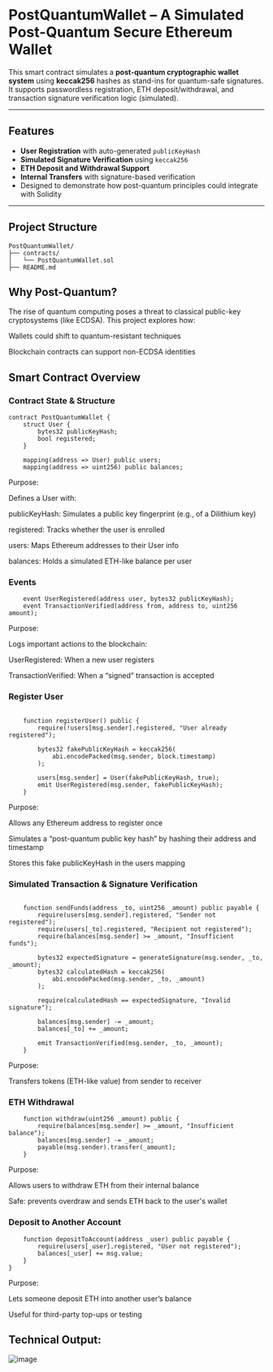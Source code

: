 # PostQuantumWallet – A Simulated Post-Quantum Secure Ethereum Wallet

This smart contract simulates a **post-quantum cryptographic wallet system** using **keccak256** hashes as stand-ins for quantum-safe signatures. It supports passwordless registration, ETH deposit/withdrawal, and transaction signature verification logic (simulated).

---

## Features

-  **User Registration** with auto-generated `publicKeyHash`
-  **Simulated Signature Verification** using `keccak256`
-  **ETH Deposit and Withdrawal Support**
-  **Internal Transfers** with signature-based verification
-  Designed to demonstrate how post-quantum principles could integrate with Solidity

---

## Project Structure
```
PostQuantumWallet/
├── contracts/
│   └── PostQuantumWallet.sol
├── README.md
```

## Why Post-Quantum?
The rise of quantum computing poses a threat to classical public-key cryptosystems (like ECDSA). This project explores how:

Wallets could shift to quantum-resistant techniques

Blockchain contracts can support non-ECDSA identities

##  Smart Contract Overview

### Contract State & Structure
```Solidity
contract PostQuantumWallet {
    struct User {
        bytes32 publicKeyHash;
        bool registered;
    }

    mapping(address => User) public users;
    mapping(address => uint256) public balances;
```
Purpose:

Defines a User with:

publicKeyHash: Simulates a public key fingerprint (e.g., of a Dilithium key)

registered: Tracks whether the user is enrolled

users: Maps Ethereum addresses to their User info

balances: Holds a simulated ETH-like balance per user

###  Events
```Solidity
    event UserRegistered(address user, bytes32 publicKeyHash);
    event TransactionVerified(address from, address to, uint256 amount);
```
Purpose:

Logs important actions to the blockchain:

UserRegistered: When a new user registers

TransactionVerified: When a “signed” transaction is accepted

### Register User
```solidity

    function registerUser() public {
        require(!users[msg.sender].registered, "User already registered");

        bytes32 fakePublicKeyHash = keccak256(
            abi.encodePacked(msg.sender, block.timestamp)
        );

        users[msg.sender] = User(fakePublicKeyHash, true);
        emit UserRegistered(msg.sender, fakePublicKeyHash);
    }
```
Purpose:

Allows any Ethereum address to register once

Simulates a “post-quantum public key hash” by hashing their address and timestamp

Stores this fake publicKeyHash in the users mapping

### Simulated Transaction & Signature Verification
```solidity

    function sendFunds(address _to, uint256 _amount) public payable {
        require(users[msg.sender].registered, "Sender not registered");
        require(users[_to].registered, "Recipient not registered");
        require(balances[msg.sender] >= _amount, "Insufficient funds");

        bytes32 expectedSignature = generateSignature(msg.sender, _to, _amount);
        bytes32 calculatedHash = keccak256(
            abi.encodePacked(msg.sender, _to, _amount)
        );

        require(calculatedHash == expectedSignature, "Invalid signature");

        balances[msg.sender] -= _amount;
        balances[_to] += _amount;

        emit TransactionVerified(msg.sender, _to, _amount);
    }
```
Purpose:

Transfers tokens (ETH-like value) from sender to receiver

### ETH Withdrawal
```solidity
    function withdraw(uint256 _amount) public {
        require(balances[msg.sender] >= _amount, "Insufficient balance");
        balances[msg.sender] -= _amount;
        payable(msg.sender).transfer(_amount);
    }
```
Purpose:

Allows users to withdraw ETH from their internal balance

Safe: prevents overdraw and sends ETH back to the user's wallet

### Deposit to Another Account
```Solidity
    function depositToAccount(address _user) public payable {
        require(users[_user].registered, "User not registered");
        balances[_user] += msg.value;
    }
}
```
Purpose:

Lets someone deposit ETH into another user’s balance

Useful for third-party top-ups or testing

## Technical Output:
![image](https://github.com/user-attachments/assets/32284d3c-20d3-448d-9a80-e9aef10a868f)

